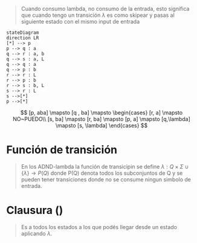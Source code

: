 > Cuando consumo lambda, no consumo de la entrada, esto significa que cuando tengo un transición $\lambda$ es como skipear y pasas al siguiente estado con el mismo input de entrada

```mermaid
stateDiagram
direction LR
[*] --> p
p --> q : a
q --> r : a, b
q --> s : a, L
q --> q : a
q --> p : b
r --> r : L
r --> p : b
r --> s : b, L
s --> r : L
s -->[*]
p -->[*]
```
$$
[p, aba] \mapsto [q , ba] \mapsto
\begin{cases}
[r, a] \mapsto NO~PUEDO\\
[s, ba] \mapsto [r, ba] \mapsto [p, a] \mapsto [q,\lambda] \mapsto [s, \lambda]
\end{cases}
$$
# Función de transición
> En los ADND-lambda la función de transicipin se define $\lambda: Q \times \Sigma \cup \{\lambda\} \rightarrow P(Q)$ donde P(Q) denota todos los subconjuntos de Q y se pueden tener transiciones donde no se consume ningun simbolo de entrada.
# Clausura ()
> Es a todos los estados a los que podés llegar desde un estado aplicando $\lambda$.